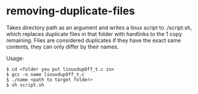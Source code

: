 # removing-duplicate-files
Takes directory path as an argument and writes a linux script to ./script.sh, which replaces duplicate files in that folder with hardlinks to the 1 copy remaining. Files are considered duplicates if they have the exact same contents, they can only differ by their names.

Usage:
```
$ cd <folder you put linuxdupOff_t.c in>
$ gcc -o name linuxdupOff_t.c
$ ./name <path to target folder>
$ sh script.sh
```
